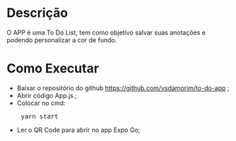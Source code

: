 # Descrição 

O APP é uma To Do List, tem como objetivo salvar suas anotações e podendo personalizar a cor de fundo.

# Como Executar

- Baixar o repositório do github https://github.com/vsdamorim/to-do-app ;
- Abrir código App.js ;
- Colocar no cmd: <pre> yarn start
- Ler o QR Code para abrir no app Expo Go;
